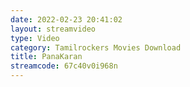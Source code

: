 ```yaml
---
date: 2022-02-23 20:41:02
layout: streamvideo
type: Video
category: Tamilrockers Movies Download
title: PanaKaran
streamcode: 67c40v0i968n
---
```

